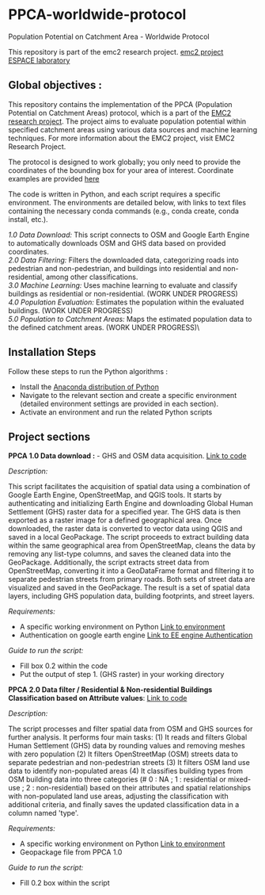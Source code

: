 # PPCA-worldwide-protocol
 Population Potential on Catchment Area - Worldwide Protocol

This repository is part of the emc2 research project.
[emc2 project](https://emc2-dut.org/)  
[ESPACE laboratory](https://www.umrespace.org/)

## Global objectives :

This repository contains the implementation of the PPCA (Population Potential on Catchment Areas) protocol, which is a part of the [EMC2 research project](https://emc2-dut.org/). The project aims to evaluate population potential within specified catchment areas using various data sources and machine learning techniques. For more information about the EMC2 project, visit EMC2 Research Project.

The protocol is designed to work globally; you only need to provide the coordinates of the bounding box for your area of interest. Coordinate examples are provided [here](https://github.com/perezjoan/PPCA-codes/blob/main/Case%20studies%20Coordinate%20Examples.txt)

The code is written in Python, and each script requires a specific environment. The environments are detailed below, with links to text files containing the necessary conda commands (e.g., conda create, conda install, etc.).

_1.0 Data Download:_ This script connects to OSM and Google Earth Engine to automatically downloads OSM and GHS data based on provided coordinates.\
_2.0 Data Filtering:_ Filters the downloaded data, categorizing roads into pedestrian and non-pedestrian, and buildings into residential and non-residential, among other classifications.\
_3.0 Machine Learning:_ Uses machine learning to evaluate and classify buildings as residential or non-residential. (WORK UNDER PROGRESS)\
_4.0 Population Evaluation:_ Estimates the population within the evaluated buildings. (WORK UNDER PROGRESS)\
_5.0 Population to Catchment Areas:_ Maps the estimated population data to the defined catchment areas. (WORK UNDER PROGRESS)\

## Installation Steps

Follow these steps to run the Python algorithms :
- Install the [Anaconda distribution of Python](https://www.anaconda.com/download)
- Navigate to the relevant section and create a specific environment (detailed environment settings are provided in each section).
- Activate an environment and run the related Python scripts

## Project sections
**PPCA 1.0 Data download :** - GHS and OSM data acquisition. [Link to code](https://github.com/perezjoan/PPCA-codes/blob/main/1.0%20Import_ghs_osm_data.ipynb)

_Description:_

This script facilitates the acquisition of spatial data using a combination of Google Earth Engine, OpenStreetMap, and QGIS tools. 
It starts by authenticating and initializing Earth Engine and downloading Global Human Settlement (GHS) raster data for a specified year. 
The GHS data is then exported as a raster image for a defined geographical area. Once downloaded, the raster data is converted to vector data using
QGIS and saved in a local GeoPackage. The script proceeds to extract building data within the same geographical area from OpenStreetMap, cleans the
data by removing any list-type columns, and saves the cleaned data into the GeoPackage. Additionally, the script extracts street data from 
OpenStreetMap, converting it into a GeoDataFrame format and filtering it to separate pedestrian streets from primary roads. Both sets of street data
are visualized and saved in the GeoPackage. The result is a set of spatial data layers, including GHS population data, building footprints, and 
street layers.

_Requirements:_
- A specific working environment on Python [Link to environment](https://github.com/perezjoan/PPCA-codes/blob/main/1.0%20environment.txt)
- Authentication on google earth engine [Link to EE engine Authentication](https://code.earthengine.google.com/)

_Guide to run the script:_
- Fill box 0.2 within the code 
- Put the output of step 1. (GHS raster) in your working directory

**PPCA 2.0 Data filter / Residential & Non-residential Buildings Classification based on Attribute values**: [Link to code](https://github.com/perezjoan/PPCA-codes/blob/main/1.0%20Import_ghs_osm_data.ipynb)


_Description:_

The script processes and filter spatial data from OSM and GHS sources for further analysis. It performs four main tasks: (1) It reads and filters 
Global Human Settlement (GHS) data by rounding values and removing meshes with zero population (2) It filters OpenStreetMap (OSM) streets data to 
separate pedestrian and non-pedestrian streets (3) It filters OSM land use data to identify non-populated areas (4) It classifies building types 
from OSM building data into three categories (# 0 : NA ; 1 : residential or mixed-use ; 2 : non-residential) based on their attributes and spatial 
relationships with non-populated land use areas, adjusting the classification with additional criteria, and finally saves the updated classification
data in a column named 'type'.

_Requirements:_
- A specific working environment on Python [Link to environment](https://github.com/perezjoan/PPCA-codes/blob/main/2.0%20environment.txt)
- Geopackage file from PPCA 1.0

_Guide to run the script:_
- Fill 0.2 box within the script
